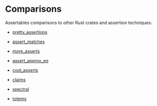 # Comparisons

Assertables comparisons to other Rust crates and assertion techniques:

* [pretty_assertions](pretty_assertions) <!-- 49,710,216 -->

* [assert_matches](assert_matches) <!-- 20,754,383 -->

* [more_asserts](more_asserts) <!-- 13,100,250 -->

* [assert_approx_eq](assert_approx_eq) <!-- 4,333,267 -->

* [cool_asserts](cool_asserts) <!-- 2,205,482 -->

* [claims](claims) <!-- 688,304 -->

* [spectral](spectral) <!-- 541,786 -->

* [totems](totems) <!-- 26,229 -->
